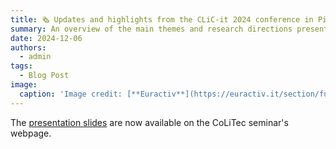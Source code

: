 ```yaml
---
title: 🗞️ Updates and highlights from the CLiC-it 2024 conference in Pisa, Italy
summary: An overview of the main themes and research directions presented by leading researchers in the field of computational linguistics.
date: 2024-12-06
authors:
  - admin
tags:
  - Blog Post
image:
  caption: 'Image credit: [**Euractiv**](https://euractiv.it/section/futuro-delleuropa/news/riforma-elettorale-europea-via-libera-del-parlamento-ue-alle-liste-transnazionali/)'
---
```


The [presentation slides](https://centri.unibo.it/colitec/en/research/phd-seminar/fedotova_overview_clic-it2024.pdf/@@download/file/fedotova_overview_CLiC-it2024.pdf) are now available on the CoLiTec seminar's webpage.
